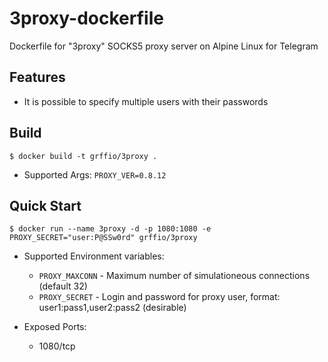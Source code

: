 # 3proxy-dockerfile
Dockerfile for "3proxy" SOCKS5 proxy server on Alpine Linux for Telegram

Features
--------
- It is possible to specify multiple users with their passwords

Build
-----
```
$ docker build -t grffio/3proxy .
```
- Supported Args: `PROXY_VER=0.8.12`

Quick Start
-----------
```
$ docker run --name 3proxy -d -p 1080:1080 -e PROXY_SECRET="user:P@SSw0rd" grffio/3proxy
```
- Supported Environment variables:
  - `PROXY_MAXCONN` - Maximum number of simulationeous connections (default 32)
  - `PROXY_SECRET` - Login and password for proxy user, format: user1:pass1,user2:pass2 (desirable)

- Exposed Ports:
  - 1080/tcp

